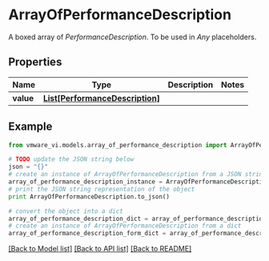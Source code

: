 # ArrayOfPerformanceDescription

A boxed array of *PerformanceDescription*. To be used in *Any* placeholders. 

## Properties
Name | Type | Description | Notes
------------ | ------------- | ------------- | -------------
**value** | [**List[PerformanceDescription]**](PerformanceDescription.md) |  | 

## Example

```python
from vmware_vi.models.array_of_performance_description import ArrayOfPerformanceDescription

# TODO update the JSON string below
json = "{}"
# create an instance of ArrayOfPerformanceDescription from a JSON string
array_of_performance_description_instance = ArrayOfPerformanceDescription.from_json(json)
# print the JSON string representation of the object
print ArrayOfPerformanceDescription.to_json()

# convert the object into a dict
array_of_performance_description_dict = array_of_performance_description_instance.to_dict()
# create an instance of ArrayOfPerformanceDescription from a dict
array_of_performance_description_form_dict = array_of_performance_description.from_dict(array_of_performance_description_dict)
```
[[Back to Model list]](../README.md#documentation-for-models) [[Back to API list]](../README.md#documentation-for-api-endpoints) [[Back to README]](../README.md)


